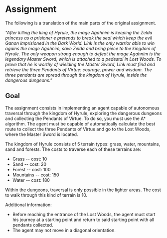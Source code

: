 # Assignment

The following is a translation of the main parts of the original assignment.  

*"After killing the king of Hyrule, the mage Agahnim is keeping the Zelda princess as a
prisioner e pretends to break the seal which keep the evil Ganon imprisioned in the Dark
World. Link is the only warrior able to win agains the mage Agahnim, save Zelda and bring
piece to the kingdom of Hyrule. The only weapon strong enough to defeat the mage Agahnim
is the legendary Master Sword, which is attached to a pedestal in Lost Woods. To prove
that he is worthy of wielding the Master Sword, Link must find and retrieve the three
Pendants of Virtue: courage, power and wisdom. The three pendants are spread through the
kingdom of Hyrule, inside the dangerous dungeons."*

## Goal

The assignment consists in implementing an agent capable of autonomous traversal through
the kingdom of Hyrule, exploring the dangerous dungeons and collecting the Pendants of
Virtue. To do so, you must use the A* algorithm. The agent must be capable of
automatically calculate the best route to collect the three Pendants of Virtue and go to
the Lost Woods, where the Master Sword is located.  

The kingdom of Hyrule consists of 5 terrain types: grass, water, mountains, sand and
forests. The costs to traverse each of these terrains are:

- Grass -- cost: 10
- Sand -- cost: 20
- Forest -- cost: 100
- Mountains -- cost: 150
- Water -- cost: 180

Within the dungeons, traversal is only possible in the lighter areas. The cost to walk
through this kind of terrain is 10.  

Additional information:

- Before reaching the entrance of the Lost Woods, the agent must start his journey at a
starting point and return to said starting point with all pendants collected.
- The agent may not move in a diagonal orientation.
